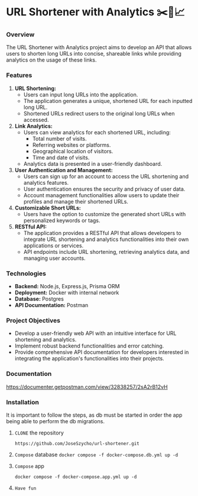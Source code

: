 # **URL Shortener with Analytics** ✂️🔗📈

### **Overview**

The URL Shortener with Analytics project aims to develop an API that allows users to shorten long URLs into concise, shareable links while providing analytics on the usage of these links.

### **Features**

1. **URL Shortening:**
    - Users can input long URLs into the application.
    - The application generates a unique, shortened URL for each inputted long URL.
    - Shortened URLs redirect users to the original long URLs when accessed.
2. **Link Analytics:**
    - Users can view analytics for each shortened URL, including:
        - Total number of visits.
        - Referring websites or platforms.
        - Geographical location of visitors.
        - Time and date of visits.
    - Analytics data is presented in a user-friendly dashboard.
3. **User Authentication and Management:**
    - Users can sign up for an account to access the URL shortening and analytics features.
    - User authentication ensures the security and privacy of user data.
    - Account management functionalities allow users to update their profiles and manage their shortened URLs.
4. **Customizable Short URLs:**
    - Users have the option to customize the generated short URLs with personalized keywords or tags.
5. **RESTful API:**
    - The application provides a RESTful API that allows developers to integrate URL shortening and analytics functionalities into their own applications or services.
    - API endpoints include URL shortening, retrieving analytics data, and managing user accounts.

### **Technologies**

-   **Backend:** Node.js, Express.js, Prisma ORM
-   **Deployment:** Docker with internal network
-   **Database:** Postgres
-   **API Documentation:** Postman

### **Project Objectives**

-   Develop a user-friendly web API with an intuitive interface for URL shortening and analytics.
-   Implement robust backend functionalities and error catching.
-   Provide comprehensive API documentation for developers interested in integrating the application's functionalities into their projects.

### Documentation

https://documenter.getpostman.com/view/32838257/2sA2rB12vH

### Installation

It is important to follow the steps, as db must be started in order the app being able to perform the db migrations.

1. `CLONE` the repository

   `https://github.com/JoseSzycho/url-shortener.git`

2. `Compose` database
   `docker compose -f docker-compose.db.yml up -d`
   
3. `Compose` app

   `docker compose -f docker-compose.app.yml up -d`

4. `Have fun`
